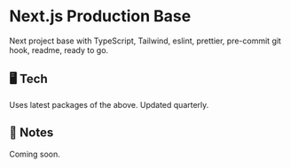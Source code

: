 # Next.js Production Base

Next project base with TypeScript, Tailwind, eslint, prettier, pre-commit git hook, readme, ready to go.

## 🖥️ Tech

Uses latest packages of the above. Updated quarterly.

## 📝 Notes

Coming soon.
